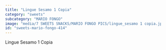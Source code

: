 ```yaml
---
title: "Lingue Sesamo 1 Copia"
category: "sweets"
subcategory: "MARIO FONGO"
image: "media/7 SWEETS SNACKS/MARIO FONGO PICS/lingue_sesamo 1 copia.jpg"
id: "sweets-mario-fongo-414"
---
```


Lingue Sesamo 1 Copia

